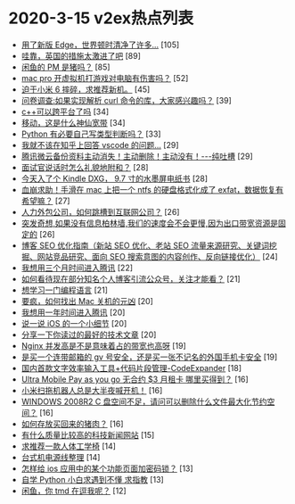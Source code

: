 # 2020-3-15 v2ex热点列表

+ [用了新版 Edge，世界顿时清净了许多...](https://www.v2ex.com/t/652942#reply105) [105]
+ [哇靠，英国的措施太激进了吧](https://www.v2ex.com/t/653047#reply89) [89]
+ [闲鱼的 PM 是猪吗？](https://www.v2ex.com/t/652909#reply85) [85]
+ [mac pro 开虚拟机打游戏对电脑有伤害吗？](https://www.v2ex.com/t/652959#reply52) [52]
+ [迫于小米 6 摔碎，求推荐新机。](https://www.v2ex.com/t/653016#reply45) [45]
+ [问卷调查:如果实现解析 curl 命令的库，大家感兴趣吗？](https://www.v2ex.com/t/652904#reply39) [39]
+ [c++可以跨平台了吗](https://www.v2ex.com/t/652918#reply34) [34]
+ [移动，这是什么神仙宽带](https://www.v2ex.com/t/652936#reply34) [34]
+ [Python 有必要自己写类型判断吗？](https://www.v2ex.com/t/653005#reply33) [33]
+ [我就不该在知乎上回答 vscode 的问题…](https://www.v2ex.com/t/652899#reply29) [29]
+ [腾讯微云备份资料主动消失！主动删除！主动没有！---纯吐槽](https://www.v2ex.com/t/652948#reply29) [29]
+ [面试官说话时怎么礼貌地附和？](https://www.v2ex.com/t/652968#reply28) [28]
+ [今天入了个 Kindle DXG， 9.7 寸的水墨屏电纸书](https://www.v2ex.com/t/652993#reply28) [28]
+ [血崩求助！手滑在 mac 上把一个 ntfs 的硬盘格式化成了 exfat，数据恢复有希望嘛？](https://www.v2ex.com/t/652932#reply27) [27]
+ [人力外包公司，如何跳槽到互联网公司？](https://www.v2ex.com/t/652922#reply26) [26]
+ [突发奇想,如果没有信息柏林墙,我们的速度会不会更慢,因为出口带宽资源是固定的](https://www.v2ex.com/t/653048#reply26) [26]
+ [博客 SEO 优化指南（新站 SEO 优化、老站 SEO 流量来源研究、关键词挖掘、网站竞品研究、面向 SEO 搜索意图的内容创作、反向链接优化）](https://www.v2ex.com/t/652943#reply24) [24]
+ [我想用三个月时间进入腾讯](https://www.v2ex.com/t/652957#reply22) [22]
+ [如何看待现在部分知名个人博客引流公众号，关注才能看？](https://www.v2ex.com/t/652905#reply21) [21]
+ [想学习一门编程语言](https://www.v2ex.com/t/652906#reply21) [21]
+ [要疯，如何找出 Mac 关机的元凶](https://www.v2ex.com/t/652892#reply20) [20]
+ [我想用一年时间进入腾讯](https://www.v2ex.com/t/652915#reply20) [20]
+ [说一说 iOS 的一个小细节](https://www.v2ex.com/t/652931#reply20) [20]
+ [分享一下你读过的最好的技术文章](https://www.v2ex.com/t/653036#reply20) [20]
+ [Nginx 并发高是不是意味着占的带宽也高呀](https://www.v2ex.com/t/652894#reply19) [19]
+ [是买一个连带邮箱的 gv 号安全，还是买一张不记名的外国手机卡安全](https://www.v2ex.com/t/652990#reply19) [19]
+ [国内首款文字效率输入工具+代码片段管理-CodeExpander](https://www.v2ex.com/t/652995#reply18) [18]
+ [Ultra Mobile Pay as you go 无合约 $3 月租卡 哪里买得到？](https://www.v2ex.com/t/652900#reply16) [16]
+ [小米扫拖机器人总是大半夜喊开机！](https://www.v2ex.com/t/652902#reply16) [16]
+ [WINDOWS 2008R2 C 盘空间不足，请问可以删除什么文件最大化节约空间？](https://www.v2ex.com/t/652960#reply16) [16]
+ [如何存放买回来的猪肉？](https://www.v2ex.com/t/653042#reply16) [16]
+ [有什么质量比较高的科技新闻网站](https://www.v2ex.com/t/653049#reply15) [15]
+ [求推荐一款人体工学椅](https://www.v2ex.com/t/652891#reply14) [14]
+ [台式机电源线整理](https://www.v2ex.com/t/652985#reply14) [14]
+ [怎样给 ios 应用中的某个功能页面加密码锁？](https://www.v2ex.com/t/653056#reply13) [13]
+ [自学 Python 小白求遇到不懂 求指教](https://www.v2ex.com/t/652963#reply13) [13]
+ [闲鱼，你 tmd 在逗我呢？](https://www.v2ex.com/t/652938#reply12) [12]
